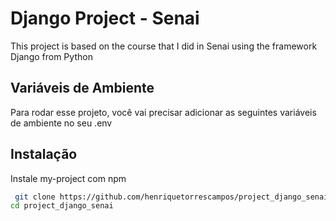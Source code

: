 # Django Project - Senai

This project is based on the course that I did in Senai using the framework Django from Python

## Variáveis de Ambiente

Para rodar esse projeto, você vai precisar adicionar as seguintes variáveis de ambiente no seu .env

## Instalação

Instale my-project com npm

```bash
 git clone https://github.com/henriquetorrescampos/project_django_senai/tree/main
cd project_django_senai
```
    
